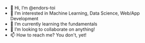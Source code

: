 - 👋 Hi, I’m @endors-toi
- 👀 I’m interested in Machine Learning, Data Science, Web/App Development
- 🌱 I’m currently learning the fundamentals
- 💞️ I’m looking to collaborate on anything!
- 📫 How to reach me? You don't, yet!

<!---
endors-toi/endors-toi is a ✨ special ✨ repository because its `README.md` (this file) appears on your GitHub profile.
You can click the Preview link to take a look at your changes.
--->

